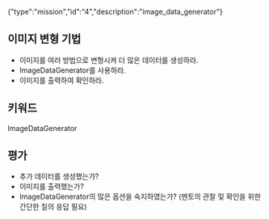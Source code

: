 {"type":"mission","id":"4","description":"image_data_generator"}
## 이미지 변형 기법
* 이미지를 여러 방법으로 변형시켜 더 많은 데이터를 생성하라.
* ImageDataGenerator를 사용하라.
* 이미지를 출력하여 확인하라.
## 키워드
ImageDataGenerator
## 평가
* 추가 데이터를 생성했는가?
* 이미지를 출력했는가?
* ImageDataGenerator의 많은 옵션을 숙지하였는가? (멘토의 관찰 및 확인을 위한 간단한 질의 응답 필요)
